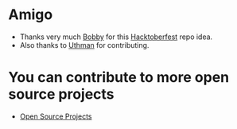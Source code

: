 # Amigo 

- Thanks very much [Bobby](https://github.com/zheeey) for this [Hacktoberfest](https://hacktoberfest.digitalocean.com) repo idea.
- Also thanks to [Uthman](https://github.com/codeknight1) for contributing.

# You can contribute to more open source projects
- [Open Source Projects](https://hacktoberfestswaglist.com/list/#camunda)

